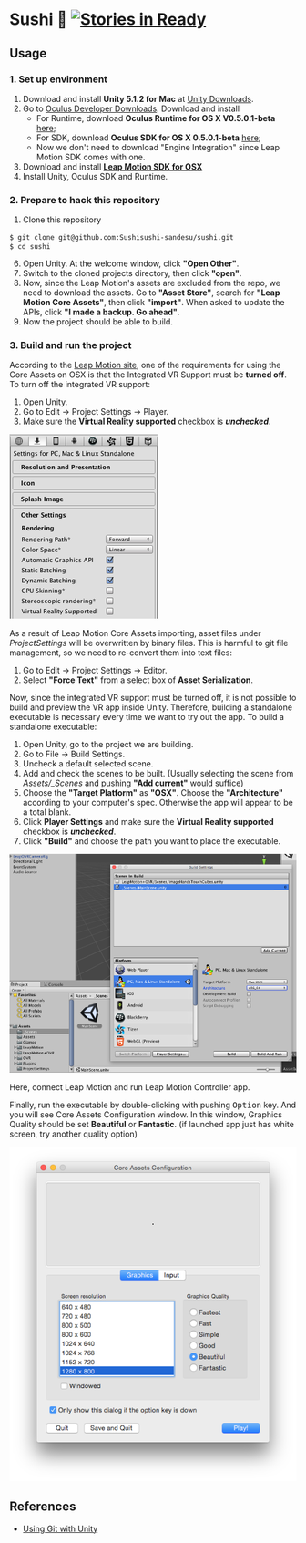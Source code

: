 # Sushi :sushi: [![Stories in Ready](https://badge.waffle.io/Sushisushi-sandesu/sushi.png?label=ready&title=Ready)](https://waffle.io/Sushisushi-sandesu/sushi)

## Usage

### 1. Set up environment

1. Download and install **Unity 5.1.2 for Mac** at [Unity Downloads](http://unity3d.com/get-unity/download/archive).
2. Go to [Oculus Developer Downloads](https://developer.oculus.com/downloads/). Download and install  
    - For Runtime, download **Oculus Runtime for OS X V0.5.0.1-beta** [here](https://developer.oculus.com/downloads/pc/0.5.0.1-beta/Oculus_Runtime_for_OS_X/);
    - For SDK, download **Oculus SDK for OS X 0.5.0.1-beta** [here](https://developer.oculus.com/downloads/pc/0.5.0.1-beta/Oculus_SDK_for_OS_X/);
    - Now we don't need to download "Engine Integration" since Leap Motion SDK comes with one.
3. Download and install [**Leap Motion SDK for OSX**](https://developer.leapmotion.com/)
4. Install Unity, Oculus SDK and Runtime.

### 2. Prepare to hack this repository

1. Clone this repository
  ```
  $ git clone git@github.com:Sushisushi-sandesu/sushi.git
  $ cd sushi
  ```
6. Open Unity. At the welcome window, click **"Open Other"**.
7. Switch to the cloned projects directory, then click **"open"**.
8. Now, since the Leap Motion's assets are excluded from the repo, we need to download the assets. Go to **"Asset Store"**, search for **"Leap Motion Core Assets"**, then click **"import"**. When asked to update the APIs, click **"I made a backup. Go ahead"**.
9. Now the project should be able to build.

### 3. Build and run the project

According to the [Leap Motion site](https://developer.leapmotion.com/downloads/unity), one of the requirements for using the Core Assets on OSX is that the Integrated VR Support must be **turned off**. To turn off the integrated VR support:

1. Open Unity.
2. Go to Edit -> Project Settings -> Player.
3. Make sure the **Virtual Reality supported** checkbox is ***unchecked***.

![vr_support_unchecked](./Screenshots/vr_support_unchecked.png)

As a result of Leap Motion Core Assets importing, asset files under *ProjectSettings* will be overwritten by binary files. This is harmful to git file management, so we need to re-convert them into text files:

1. Go to Edit -> Project Settings -> Editor.
2. Select **"Force Text"** from a select box of **Asset Serialization**.

Now, since the integrated VR support must be turned off, it is not possible to build and preview the VR app inside Unity. Therefore, building a standalone executable is necessary every time we want to try out the app. To build a standalone executable:

1. Open Unity, go to the project we are building.
2. Go to File -> Build Settings.
3. Uncheck a default selected scene. 
4. Add and check the scenes to be built. (Usually selecting the scene from *Assets/_Scenes* and pushing **"Add current"** would suffice)
5. Choose the **"Target Platform"** as **"OSX"**. Choose the **"Architecture"** according to your computer's spec. Otherwise the app will appear to be a total blank.
6. Click **Player Settings** and make sure the **Virtual Reality supported** checkbox is ***unchecked***.
7. Click **"Build"** and choose the path you want to place the executable.

![build_settings](./Screenshots/build_settings.png)

Here, connect Leap Motion and run Leap Motion Controller app.

Finally, run the executable by double-clicking with pushing <kbd>Option</kbd> key. And you will see Core Assets Configuration window. In this window, Graphics Quality should be set **Beautiful** or **Fantastic**. (if launched app just has white screen, try another quality option)

![core_assets_confg](./Screenshots/core_assets_config.png)

## References

- [Using Git with Unity](http://unity3diy.blogspot.jp/2014/06/using-git-with-3d-games-source-control_8.html)